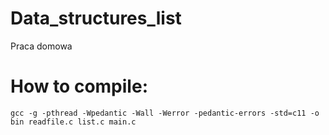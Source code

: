 # Data_structures_list
Praca domowa

# How to compile:

```
gcc -g -pthread -Wpedantic -Wall -Werror -pedantic-errors -std=c11 -o bin readfile.c list.c main.c
```